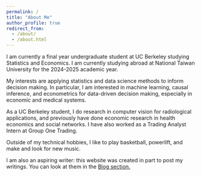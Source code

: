 ```yaml
---
permalink: /
title: "About Me"
author_profile: true
redirect_from: 
  - /about/
  - /about.html
---
```


I am currently a final year undergraduate student at UC Berkeley studying Statistics and Economics. I am currently studying abroad at National Taiwan University for the 2024-2025 academic year.

My interests are applying statistics and data science methods to inform decision making. In particular, I am interested in machine learning, causal inference, and econometrics for data-driven decision making, especially in economic and medical systems. 

As a UC Berkeley student, I do research in computer vision for radiological applications, and previously have done economic research in health economics and social networks. I have also worked as a Trading Analyst Intern at Group One Trading. 

Outside of my technical hobbies, I like to play basketball, powerlift, and make and look for new music. 

I am also an aspiring writer: this website was created in part to post my writings. You can look at them in the [Blog section.](https://dzhang2324.github.io/year-archive/)